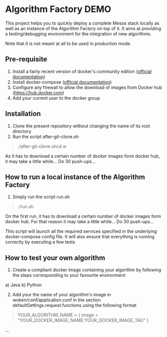 # Algorithm Factory DEMO

This project helps you to quickly deploy a complete Mesos stack locally as well as an instance of the Algorithm Factory on top of it.
It aims at providing a testing/debugging environment for the integration of new algorithms.

Note that it is not meant at all to be used in production mode.

## Pre-requisite

1. Install a fairly recent version of docker's community edition ([official documentation](https://docs.docker.com/engine/installation/))
2. Install docker-compose ([official documentation](https://docs.docker.com/compose/install/))
3. Configure any firewall to allow the download of images from Docker hub (https://hub.docker.com)
4. Add your current user to the docker group

## Installation

1. Clone the present repository without changing the name of its root directory
2. Run the script after-git-clone.sh
> ./after-git-clone.shcd w

As it has to download a certain number of docker images form docker hub, it may take a little while... Do 30 push-ups...

## How to run a local instance of the Algorithm Factory

1. Simply run the script run.sh
> ./run.sh

On the first run, it has to download a certain number of docker images form docker hub. For that reason it may take a little while... Do 30 push-ups...

This script will launch all the required services specified in the underlying docker-compose config file.
It will also ensure that everything is running correctly by executing a few tests

## How to test your own algorithm

1) Create a compliant docker image containing your algorithm by following the steps corresponding to your favourite environment

  a) Java
  b) Python

2) Add your the name of your algorithm's image in woken/conf/application.conf in the section defaultSettings.request.functions using the following format

> YOUR_ALGORITHM_NAME = {
>   image = "YOUR_DOCKER_IMAGE_NAME:YOUR_DOCKER_IMAGE_TAG"
> }

...